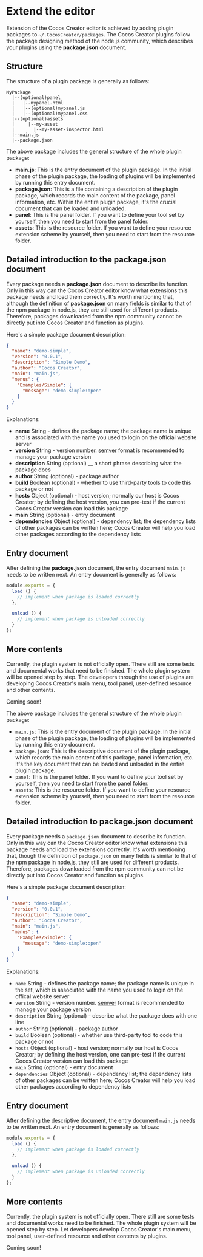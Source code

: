 # Extend the editor
Extension of the Cocos Creator editor is achieved by adding plugin packages to `~/.CocosCreator/packages`.
The Cocos Creator plugins follow the package designing method of the node.js community, which describes your plugins using the __package.json__ document.

## Structure

The structure of a plugin package is generally as follows:

```
MyPackage
  |--(optional)panel
  |   |--mypanel.html
  |   |--(optional)mypanel.js
  |   |--(optional)mypanel.css
  |--(optional)assets
  |     |--my-asset
  |       |--my-asset-inspector.html
  |--main.js
  |--package.json
```

The above package includes the general structure of the whole plugin package:

 - __main.js__: This is the entry document of the plugin package. In the initial phase of the plugin package, the loading of plugins will be implemented by running this entry document.
 - __package.json__: This is a file containing a description of the plugin package, which records the main content of the package, panel information, etc. Within the entire plugin package, it's the crucial document that can be loaded and unloaded.
 - __panel__: This is the panel folder. If you want to define your tool set by yourself, then you need to start from the panel folder.
 - __assets__: This is the resource folder. If you want to define your resource extension scheme by yourself, then you need to start from the resource folder.

## Detailed introduction to the package.json document

Every package needs a __package.json__ document to describe its function. Only in this way can the Cocos Creator editor know
what extensions this package needs and load them correctly. It's worth mentioning that, although the definition of __package.json__ on many fields is similar to
that of the npm package in node.js, they are still used for different products. Therefore, packages downloaded from the npm community cannot be directly put
into Cocos Creator and function as plugins.

Here's a simple package document description:

```json
{
  "name": "demo-simple",
  "version": "0.0.1",
  "description": "Simple Demo",
  "author": "Cocos Creator",
  "main": "main.js",
  "menus": {
    "Examples/Simple": {
      "message": "demo-simple:open"
    }
  }
}
```

Explanations:

 - __name__ String - defines the package name; the package name is unique and is associated with the name you used to login on the official website server
 - __version__ String - version number. [semver](http://semver.org/) format is recommended to manage your package version
 - __description__ String (optional) __ a short phrase describing what the package does
 - __author__ String (optional) - package author
 - __build__ Boolean (optional) - whether to use third-party tools to code this package or not
 - __hosts__ Object (optional) - host version; normally our host is Cocos Creator; by defining the host version, you can pre-test if the current Cocos Creator version can load this package
 - __main__ String (optional) - entry document
 - __dependencies__ Object (optional) - dependency list; the dependency lists of other packages can be written here; Cocos Creator will help you load other packages according to the dependency lists

## Entry document

After defining the __package.json__ document, the entry document `main.js` needs to be written next. An entry document is generally as follows:

```javascript
module.exports = {
  load () {
    // implement when package is loaded correctly
  },

  unload () {
    // implement when package is unloaded correctly
  }
};
```

## More contents

Currently, the plugin system is not officially open. There still are some tests and documental works that need to be finished. The whole plugin system will be opened step by step.
The developers through the use of plugins are developing Cocos Creator's main menu, tool panel, user-defined resource and other contents.

Coming soon!


The above package includes the general structure of the whole plugin package:

 - `main.js`: This is the entry document of the plugin package. In the initial phase of the plugin package, the loading of plugins will be implemented by running this entry document.
 - `package.json`: This is the descriptive document of the plugin package, which records the main content of this package, panel information, etc. It's the key document that can be loaded and unloaded in the entire plugin package.
 - `panel`: This is the panel folder. If you want to define your tool set by yourself, then you need to start from the panel folder.
 - `assets`: This is the resource folder. If you want to define your resource extension scheme by yourself, then you need to start from the resource folder.

## Detailed introduction to package.json document

Every package needs a `package.json` document to describe its function. Only in this way can the Cocos Creator editor know
what extensions this package needs and load the extensions correctly. It's worth mentioning that, though the definition of `package.json` on many fields is similar to
that of the npm package in node.js, they still are used for different products. Therefore, packages downloaded from the npm community can not be directly put
into Cocos Creator and function as plugins.

Here's a simple package document description:

```json
{
  "name": "demo-simple",
  "version": "0.0.1",
  "description": "Simple Demo",
  "author": "Cocos Creator",
  "main": "main.js",
  "menus": {
    "Examples/Simple": {
      "message": "demo-simple:open"
    }
  }
}
```

Explanations:

 - `name` String - defines the package name; the package name is unique in the set, which is associated with the name you used to login on the offical website server
 - `version` String - version number. [semver](http://semver.org/) format is recommended to manage your package version
 - `description` String (optional) - describe what the package does with one line
 - `author` String (optional) - package author
 - `build` Boolean (optional) - whether use third-party tool to code this package or not
 - `hosts` Object (optional) - host version; normally our host is Cocos Creator; by defining the host version, one can pre-test if the current Cocos Creator version can load this package
 - `main` String (optional) - entry document
 - `dependencies` Object (optional) - dependency list; the dependency lists of other packages can be written here; Cocos Creator will help you load other packages according to dependency lists

## Entry document

After defining the descriptive document, the entry document `main.js` needs to be written next. An entry document is generally as follows:

```javascript
module.exports = {
  load () {
    // implement when package is loaded correctly
  },

  unload () {
    // implement when package is unloaded correctly
  }
};
```

## More contents

Currently, the plugin system is not officially open. There still are some tests and documental works need to be finished. The whole plugin system will be opened step by step.
Let developers develop Cocos Creator's main menu, tool panel, user-defined resource and other contents by plugins.

Coming soon!
